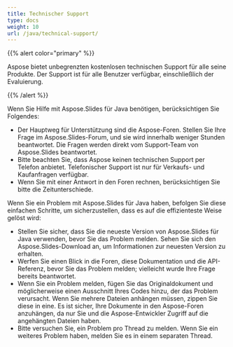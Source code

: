 ```yaml
---
title: Technischer Support
type: docs
weight: 10
url: /java/technical-support/
---
```


{{% alert color="primary" %}} 

Aspose bietet unbegrenzten kostenlosen technischen Support für alle seine Produkte. Der Support ist für alle Benutzer verfügbar, einschließlich der Evaluierung.

{{% /alert %}} 

Wenn Sie Hilfe mit Aspose.Slides für Java benötigen, berücksichtigen Sie Folgendes:

- Der Hauptweg für Unterstützung sind die Aspose-Foren. Stellen Sie Ihre Frage im Aspose.Slides-Forum, und sie wird innerhalb weniger Stunden beantwortet. Die Fragen werden direkt vom Support-Team von Aspose.Slides beantwortet.
- Bitte beachten Sie, dass Aspose keinen technischen Support per Telefon anbietet. Telefonischer Support ist nur für Verkaufs- und Kaufanfragen verfügbar.
- Wenn Sie mit einer Antwort in den Foren rechnen, berücksichtigen Sie bitte die Zeitunterschiede.

Wenn Sie ein Problem mit Aspose.Slides für Java haben, befolgen Sie diese einfachen Schritte, um sicherzustellen, dass es auf die effizienteste Weise gelöst wird:

- Stellen Sie sicher, dass Sie die neueste Version von Aspose.Slides für Java verwenden, bevor Sie das Problem melden. Sehen Sie sich den Aspose.Slides-Download an, um Informationen zur neuesten Version zu erhalten.
- Werfen Sie einen Blick in die Foren, diese Dokumentation und die API-Referenz, bevor Sie das Problem melden; vielleicht wurde Ihre Frage bereits beantwortet.
- Wenn Sie ein Problem melden, fügen Sie das Originaldokument und möglicherweise einen Ausschnitt Ihres Codes hinzu, der das Problem verursacht. Wenn Sie mehrere Dateien anhängen müssen, zippen Sie diese in eine. Es ist sicher, Ihre Dokumente in den Aspose-Foren anzuhängen, da nur Sie und die Aspose-Entwickler Zugriff auf die angehängten Dateien haben.
- Bitte versuchen Sie, ein Problem pro Thread zu melden. Wenn Sie ein weiteres Problem haben, melden Sie es in einem separaten Thread.